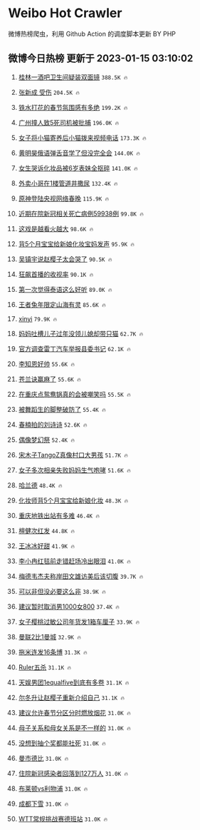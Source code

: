 # Weibo Hot Crawler 



微博热榜爬虫，利用 Github Action 的调度脚本更新 BY PHP 


## 微博今日热榜 更新于 2023-01-15 03:10:02 
1. [桂林一酒吧卫生间疑装双面镜](https://s.weibo.com/weibo?q=%23%E6%A1%82%E6%9E%97%E4%B8%80%E9%85%92%E5%90%A7%E5%8D%AB%E7%94%9F%E9%97%B4%E7%96%91%E8%A3%85%E5%8F%8C%E9%9D%A2%E9%95%9C%23&t=31&band_rank=1&Refer=top) `388.5K 🔥` 

1. [张新成 受伤](https://s.weibo.com/weibo?q=%E5%BC%A0%E6%96%B0%E6%88%90%20%E5%8F%97%E4%BC%A4&t=31&band_rank=2&Refer=top) `204.5K 🔥` 

1. [铁水打花的春节氛围感有多绝](https://s.weibo.com/weibo?q=%23%E9%93%81%E6%B0%B4%E6%89%93%E8%8A%B1%E7%9A%84%E6%98%A5%E8%8A%82%E6%B0%9B%E5%9B%B4%E6%84%9F%E6%9C%89%E5%A4%9A%E7%BB%9D%23&t=31&band_rank=3&Refer=top) `199.2K 🔥` 

1. [广州撞人致5死司机被批捕](https://s.weibo.com/weibo?q=%23%E5%B9%BF%E5%B7%9E%E6%92%9E%E4%BA%BA%E8%87%B45%E6%AD%BB%E5%8F%B8%E6%9C%BA%E8%A2%AB%E6%89%B9%E6%8D%95%23&t=31&band_rank=4&Refer=top) `196.0K 🔥` 

1. [女子将小猫寄养后小猫拨来视频电话](https://s.weibo.com/weibo?q=%23%E5%A5%B3%E5%AD%90%E5%B0%86%E5%B0%8F%E7%8C%AB%E5%AF%84%E5%85%BB%E5%90%8E%E5%B0%8F%E7%8C%AB%E6%8B%A8%E6%9D%A5%E8%A7%86%E9%A2%91%E7%94%B5%E8%AF%9D%23&t=31&band_rank=5&Refer=top) `173.3K 🔥` 

1. [黄明昊俄语弹舌音学了但没完全会](https://s.weibo.com/weibo?q=%23%E9%BB%84%E6%98%8E%E6%98%8A%E4%BF%84%E8%AF%AD%E5%BC%B9%E8%88%8C%E9%9F%B3%E5%AD%A6%E4%BA%86%E4%BD%86%E6%B2%A1%E5%AE%8C%E5%85%A8%E4%BC%9A%23&t=31&band_rank=6&Refer=top) `144.0K 🔥` 

1. [女生哭诉化妆品被6岁表妹全抠碎](https://s.weibo.com/weibo?q=%23%E5%A5%B3%E7%94%9F%E5%93%AD%E8%AF%89%E5%8C%96%E5%A6%86%E5%93%81%E8%A2%AB6%E5%B2%81%E8%A1%A8%E5%A6%B9%E5%85%A8%E6%8A%A0%E7%A2%8E%23&t=31&band_rank=7&Refer=top) `141.0K 🔥` 

1. [外卖小哥在1楼管道井撒尿](https://s.weibo.com/weibo?q=%23%E5%A4%96%E5%8D%96%E5%B0%8F%E5%93%A5%E5%9C%A81%E6%A5%BC%E7%AE%A1%E9%81%93%E4%BA%95%E6%92%92%E5%B0%BF%23&t=31&band_rank=8&Refer=top) `132.4K 🔥` 

1. [原神登陆央视网络春晚](https://s.weibo.com/weibo?q=%23%E5%8E%9F%E7%A5%9E%E7%99%BB%E9%99%86%E5%A4%AE%E8%A7%86%E7%BD%91%E7%BB%9C%E6%98%A5%E6%99%9A%23&t=31&band_rank=9&Refer=top) `115.9K 🔥` 

1. [近期在院新冠相关死亡病例59938例](https://s.weibo.com/weibo?q=%23%E8%BF%91%E6%9C%9F%E5%9C%A8%E9%99%A2%E6%96%B0%E5%86%A0%E7%9B%B8%E5%85%B3%E6%AD%BB%E4%BA%A1%E7%97%85%E4%BE%8B59938%E4%BE%8B%23&t=31&band_rank=10&Refer=top) `99.8K 🔥` 

1. [这戏是越看火越大](https://s.weibo.com/weibo?q=%23%E8%BF%99%E6%88%8F%E6%98%AF%E8%B6%8A%E7%9C%8B%E7%81%AB%E8%B6%8A%E5%A4%A7%23&t=31&band_rank=11&Refer=top) `98.6K 🔥` 

1. [背5个月宝宝给新娘化妆宝妈发声](https://s.weibo.com/weibo?q=%23%E8%83%8C5%E4%B8%AA%E6%9C%88%E5%AE%9D%E5%AE%9D%E7%BB%99%E6%96%B0%E5%A8%98%E5%8C%96%E5%A6%86%E5%AE%9D%E5%A6%88%E5%8F%91%E5%A3%B0%23&t=31&band_rank=12&Refer=top) `95.9K 🔥` 

1. [吴镇宇说赵樱子太会哭了](https://s.weibo.com/weibo?q=%23%E5%90%B4%E9%95%87%E5%AE%87%E8%AF%B4%E8%B5%B5%E6%A8%B1%E5%AD%90%E5%A4%AA%E4%BC%9A%E5%93%AD%E4%BA%86%23&t=31&band_rank=13&Refer=top) `90.5K 🔥` 

1. [狂飙首播的收视率](https://s.weibo.com/weibo?q=%23%E7%8B%82%E9%A3%99%E9%A6%96%E6%92%AD%E7%9A%84%E6%94%B6%E8%A7%86%E7%8E%87%23&t=31&band_rank=14&Refer=top) `90.1K 🔥` 

1. [第一次觉得泰语这么好听](https://s.weibo.com/weibo?q=%23%E7%AC%AC%E4%B8%80%E6%AC%A1%E8%A7%89%E5%BE%97%E6%B3%B0%E8%AF%AD%E8%BF%99%E4%B9%88%E5%A5%BD%E5%90%AC%23&t=31&band_rank=15&Refer=top) `89.0K 🔥` 

1. [王者兔年限定山海有灵](https://s.weibo.com/weibo?q=%23%E7%8E%8B%E8%80%85%E5%85%94%E5%B9%B4%E9%99%90%E5%AE%9A%E5%B1%B1%E6%B5%B7%E6%9C%89%E7%81%B5%23&t=31&band_rank=16&Refer=top) `85.6K 🔥` 

1. [xinyi](https://s.weibo.com/weibo?q=xinyi&t=31&band_rank=17&Refer=top) `79.9K 🔥` 

1. [妈妈吐槽儿子过年没领儿媳却带只猫](https://s.weibo.com/weibo?q=%23%E5%A6%88%E5%A6%88%E5%90%90%E6%A7%BD%E5%84%BF%E5%AD%90%E8%BF%87%E5%B9%B4%E6%B2%A1%E9%A2%86%E5%84%BF%E5%AA%B3%E5%8D%B4%E5%B8%A6%E5%8F%AA%E7%8C%AB%23&t=31&band_rank=18&Refer=top) `62.7K 🔥` 

1. [官方调查雷丁汽车举报县委书记](https://s.weibo.com/weibo?q=%23%E5%AE%98%E6%96%B9%E8%B0%83%E6%9F%A5%E9%9B%B7%E4%B8%81%E6%B1%BD%E8%BD%A6%E4%B8%BE%E6%8A%A5%E5%8E%BF%E5%A7%94%E4%B9%A6%E8%AE%B0%23&t=31&band_rank=19&Refer=top) `62.1K 🔥` 

1. [李知恩好帅](https://s.weibo.com/weibo?q=%23%E6%9D%8E%E7%9F%A5%E6%81%A9%E5%A5%BD%E5%B8%85%23&t=31&band_rank=20&Refer=top) `55.6K 🔥` 

1. [苍兰诀赢麻了](https://s.weibo.com/weibo?q=%23%E8%8B%8D%E5%85%B0%E8%AF%80%E8%B5%A2%E9%BA%BB%E4%BA%86%23&t=31&band_rank=21&Refer=top) `55.6K 🔥` 

1. [在重庆点鸳鸯锅真的会被嘲笑吗](https://s.weibo.com/weibo?q=%23%E5%9C%A8%E9%87%8D%E5%BA%86%E7%82%B9%E9%B8%B3%E9%B8%AF%E9%94%85%E7%9C%9F%E7%9A%84%E4%BC%9A%E8%A2%AB%E5%98%B2%E7%AC%91%E5%90%97%23&t=31&band_rank=22&Refer=top) `55.5K 🔥` 

1. [被舞蹈生的脚整破防了](https://s.weibo.com/weibo?q=%23%E8%A2%AB%E8%88%9E%E8%B9%88%E7%94%9F%E7%9A%84%E8%84%9A%E6%95%B4%E7%A0%B4%E9%98%B2%E4%BA%86%23&t=31&band_rank=23&Refer=top) `55.4K 🔥` 

1. [春楠拍的刘诗诗](https://s.weibo.com/weibo?q=%23%E6%98%A5%E6%A5%A0%E6%8B%8D%E7%9A%84%E5%88%98%E8%AF%97%E8%AF%97%23&t=31&band_rank=24&Refer=top) `52.6K 🔥` 

1. [偶像梦幻祭](https://s.weibo.com/weibo?q=%23%E5%81%B6%E5%83%8F%E6%A2%A6%E5%B9%BB%E7%A5%AD%23&t=31&band_rank=25&Refer=top) `52.4K 🔥` 

1. [宋木子TangoZ真像村口大男孩](https://s.weibo.com/weibo?q=%23%E5%AE%8B%E6%9C%A8%E5%AD%90TangoZ%E7%9C%9F%E5%83%8F%E6%9D%91%E5%8F%A3%E5%A4%A7%E7%94%B7%E5%AD%A9%23&t=31&band_rank=26&Refer=top) `51.7K 🔥` 

1. [女子多次相亲失败妈妈生气咆哮](https://s.weibo.com/weibo?q=%23%E5%A5%B3%E5%AD%90%E5%A4%9A%E6%AC%A1%E7%9B%B8%E4%BA%B2%E5%A4%B1%E8%B4%A5%E5%A6%88%E5%A6%88%E7%94%9F%E6%B0%94%E5%92%86%E5%93%AE%23&t=31&band_rank=27&Refer=top) `51.6K 🔥` 

1. [哈兰德](https://s.weibo.com/weibo?q=%E5%93%88%E5%85%B0%E5%BE%B7&t=31&band_rank=28&Refer=top) `48.4K 🔥` 

1. [化妆师背5个月宝宝给新娘化妆](https://s.weibo.com/weibo?q=%23%E5%8C%96%E5%A6%86%E5%B8%88%E8%83%8C5%E4%B8%AA%E6%9C%88%E5%AE%9D%E5%AE%9D%E7%BB%99%E6%96%B0%E5%A8%98%E5%8C%96%E5%A6%86%23&t=31&band_rank=29&Refer=top) `48.3K 🔥` 

1. [重庆地铁出站有多难](https://s.weibo.com/weibo?q=%23%E9%87%8D%E5%BA%86%E5%9C%B0%E9%93%81%E5%87%BA%E7%AB%99%E6%9C%89%E5%A4%9A%E9%9A%BE%23&t=31&band_rank=30&Refer=top) `46.4K 🔥` 

1. [檀健次红发](https://s.weibo.com/weibo?q=%E6%AA%80%E5%81%A5%E6%AC%A1%E7%BA%A2%E5%8F%91&t=31&band_rank=31&Refer=top) `44.8K 🔥` 

1. [王冰冰好甜](https://s.weibo.com/weibo?q=%23%E7%8E%8B%E5%86%B0%E5%86%B0%E5%A5%BD%E7%94%9C%23&t=31&band_rank=32&Refer=top) `41.9K 🔥` 

1. [李小冉红毯前走错赶场冷出眼泪](https://s.weibo.com/weibo?q=%23%E6%9D%8E%E5%B0%8F%E5%86%89%E7%BA%A2%E6%AF%AF%E5%89%8D%E8%B5%B0%E9%94%99%E8%B5%B6%E5%9C%BA%E5%86%B7%E5%87%BA%E7%9C%BC%E6%B3%AA%23&t=31&band_rank=33&Refer=top) `41.0K 🔥` 

1. [梅德韦杰夫称岸田文雄访美后该切腹](https://s.weibo.com/weibo?q=%23%E6%A2%85%E5%BE%B7%E9%9F%A6%E6%9D%B0%E5%A4%AB%E7%A7%B0%E5%B2%B8%E7%94%B0%E6%96%87%E9%9B%84%E8%AE%BF%E7%BE%8E%E5%90%8E%E8%AF%A5%E5%88%87%E8%85%B9%23&t=31&band_rank=34&Refer=top) `39.7K 🔥` 

1. [可以非但没必要这么非](https://s.weibo.com/weibo?q=%23%E5%8F%AF%E4%BB%A5%E9%9D%9E%E4%BD%86%E6%B2%A1%E5%BF%85%E8%A6%81%E8%BF%99%E4%B9%88%E9%9D%9E%23&t=31&band_rank=35&Refer=top) `38.9K 🔥` 

1. [建议暂时取消男1000女800](https://s.weibo.com/weibo?q=%23%E5%BB%BA%E8%AE%AE%E6%9A%82%E6%97%B6%E5%8F%96%E6%B6%88%E7%94%B71000%E5%A5%B3800%23&t=31&band_rank=36&Refer=top) `37.4K 🔥` 

1. [女子樱桃过敏公司年货发1箱车厘子](https://s.weibo.com/weibo?q=%23%E5%A5%B3%E5%AD%90%E6%A8%B1%E6%A1%83%E8%BF%87%E6%95%8F%E5%85%AC%E5%8F%B8%E5%B9%B4%E8%B4%A7%E5%8F%911%E7%AE%B1%E8%BD%A6%E5%8E%98%E5%AD%90%23&t=31&band_rank=37&Refer=top) `33.9K 🔥` 

1. [曼联2比1曼城](https://s.weibo.com/weibo?q=%23%E6%9B%BC%E8%81%942%E6%AF%941%E6%9B%BC%E5%9F%8E%23&t=31&band_rank=38&Refer=top) `32.9K 🔥` 

1. [拖米连发16条博](https://s.weibo.com/weibo?q=%23%E6%8B%96%E7%B1%B3%E8%BF%9E%E5%8F%9116%E6%9D%A1%E5%8D%9A%23&t=31&band_rank=39&Refer=top) `31.3K 🔥` 

1. [Ruler五杀](https://s.weibo.com/weibo?q=%23Ruler%E4%BA%94%E6%9D%80%23&t=31&band_rank=40&Refer=top) `31.1K 🔥` 

1. [天娱男团1equalfive到底有多卷](https://s.weibo.com/weibo?q=%23%E5%A4%A9%E5%A8%B1%E7%94%B7%E5%9B%A21equalfive%E5%88%B0%E5%BA%95%E6%9C%89%E5%A4%9A%E5%8D%B7%23&t=31&band_rank=41&Refer=top) `31.1K 🔥` 

1. [尔冬升让赵樱子重新介绍自己](https://s.weibo.com/weibo?q=%23%E5%B0%94%E5%86%AC%E5%8D%87%E8%AE%A9%E8%B5%B5%E6%A8%B1%E5%AD%90%E9%87%8D%E6%96%B0%E4%BB%8B%E7%BB%8D%E8%87%AA%E5%B7%B1%23&t=31&band_rank=42&Refer=top) `31.1K 🔥` 

1. [建议允许春节分区分时燃放烟花](https://s.weibo.com/weibo?q=%23%E5%BB%BA%E8%AE%AE%E5%85%81%E8%AE%B8%E6%98%A5%E8%8A%82%E5%88%86%E5%8C%BA%E5%88%86%E6%97%B6%E7%87%83%E6%94%BE%E7%83%9F%E8%8A%B1%23&t=31&band_rank=43&Refer=top) `31.0K 🔥` 

1. [母子关系和母女关系是不一样的](https://s.weibo.com/weibo?q=%23%E6%AF%8D%E5%AD%90%E5%85%B3%E7%B3%BB%E5%92%8C%E6%AF%8D%E5%A5%B3%E5%85%B3%E7%B3%BB%E6%98%AF%E4%B8%8D%E4%B8%80%E6%A0%B7%E7%9A%84%23&t=31&band_rank=44&Refer=top) `31.0K 🔥` 

1. [没想到抽个奖都能社死](https://s.weibo.com/weibo?q=%23%E6%B2%A1%E6%83%B3%E5%88%B0%E6%8A%BD%E4%B8%AA%E5%A5%96%E9%83%BD%E8%83%BD%E7%A4%BE%E6%AD%BB%23&t=31&band_rank=45&Refer=top) `31.0K 🔥` 

1. [曼市德比](https://s.weibo.com/weibo?q=%23%E6%9B%BC%E5%B8%82%E5%BE%B7%E6%AF%94%23&t=31&band_rank=46&Refer=top) `31.0K 🔥` 

1. [住院新冠感染者回落到127万人](https://s.weibo.com/weibo?q=%23%E4%BD%8F%E9%99%A2%E6%96%B0%E5%86%A0%E6%84%9F%E6%9F%93%E8%80%85%E5%9B%9E%E8%90%BD%E5%88%B0127%E4%B8%87%E4%BA%BA%23&t=31&band_rank=47&Refer=top) `31.0K 🔥` 

1. [布莱顿vs利物浦](https://s.weibo.com/weibo?q=%23%E5%B8%83%E8%8E%B1%E9%A1%BFvs%E5%88%A9%E7%89%A9%E6%B5%A6%23&t=31&band_rank=48&Refer=top) `31.0K 🔥` 

1. [成都下雪](https://s.weibo.com/weibo?q=%23%E6%88%90%E9%83%BD%E4%B8%8B%E9%9B%AA%23&t=31&band_rank=49&Refer=top) `31.0K 🔥` 

1. [WTT常规挑战赛德班站](https://s.weibo.com/weibo?q=%23WTT%E5%B8%B8%E8%A7%84%E6%8C%91%E6%88%98%E8%B5%9B%E5%BE%B7%E7%8F%AD%E7%AB%99%23&t=31&band_rank=50&Refer=top) `31.0K 🔥` 

